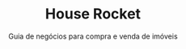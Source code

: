 <h1 align="center"> House Rocket</h1>

<p align="center">Guia de negócios para compra e venda de imóveis</p>

